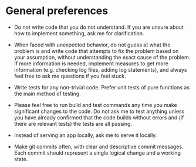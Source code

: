 # General preferences

- Do not write code that you do not understand. If you are unsure about how to
  implement something, ask me for clarification.

- When faced with unexpected behavior, do not guess at what the problem is and
  write code that attempts to fix the problem based on your assumption, without
  understanding the exact cause of the problem. If more information is needed,
  implement measures to get more information (e.g. checking log files, adding
  log statements), and always feel free to ask me questions if you feel stuck.

- Write tests for any non-trivial code. Prefer unit tests of pure functions as
  the main method of testing.

- Please feel free to run build and test commands any time you make significant
  changes to the code. Do not ask me to test anything unless you have already
  confirmed that the code builds without errors and (if there are relevant
  tests) the tests are all passing.

- Instead of serving an app locally, ask me to serve it locally.

- Make git commits often, with clear and descriptive commit messages. Each
  commit should represent a single logical change and a working state.
